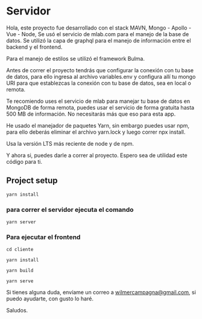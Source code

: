 # Servidor

Hola, este proyecto fue desarrollado con el stack MAVN, Mongo - Apollo - Vue - Node,
Se usó el servicio de mlab.com para el manejo de la base de datos. 
Se utilizó la capa de graphql para el manejo de información entre el backend y el frontend.

Para el manejo de estilos se utilizó el framework Bulma.

Antes de correr el proyecto tendrás que configurar la conexión con tu base de datos, para ello ingresa al archivo variables.env y configura allí tu mongo URI para que establezcas la conexión con tu base de datos, sea en local o remota.

Te recomiendo uses el servicio de mlab para manejar tu base de datos en MongoDB de forma remota, puedes usar el servicio de forma gratuita hasta 500 MB de información. No necesitarás más que eso para esta app.

He usado el manejador de paquetes Yarn, sin embargo puedes usar npm, para ello deberás eliminar el archivo yarn.lock y luego correr npx install.

Usa la versión LTS más reciente de node y de npm.

Y ahora si, puedes darle a correr al proyecto.
Espero sea de utilidad este código para ti.

## Project setup
```
yarn install
```

### para correr el servidor ejecuta el comando
```
yarn server
```

### Para ejecutar el frontend
```
cd cliente

yarn install

yarn build

yarn serve
```

Si tienes alguna duda, envíame un correo a wilmercampagna@gmail.com, si puedo ayudarte, con gusto lo haré.

Saludos.
